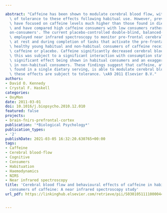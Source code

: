 ---
abstract: "Caffeine has been shown to modulate cerebral blood flow, with little evidence\
  \ of tolerance to these effects following habitual use. However, previous studies\
  \ have focused on caffeine levels much higher than those found in dietary servings\
  \ and have compared high caffeine consumers with low consumers rather than \u0149\
  on-consumers'. The current placebo-controlled double-blind, balanced-crossover study\
  \ employed near infrared spectroscopy to monitor pre-frontal cerebral-haemodynamics\
  \ at rest and during completion of tasks that activate the pre-frontal cortex. Twenty\
  \ healthy young habitual and non-habitual consumers of caffeine received 75. mg\
  \ caffeine or placebo. Caffeine significantly decreased cerebral blood flow but\
  \ this was subject to a significant interaction with consumption status, with no\
  \ significant effect being shown in habitual consumers and an exaggerated effect\
  \ in non-habitual consumers. These findings suggest that caffeine, at levels typically\
  \ found in a single dietary serving, is able to modulate cerebral blood flow but\
  \ these effects are subject to tolerance. \xA9 2011 Elsevier B.V."
authors:
- David O. Kennedy
- Crystal F. Haskell
categories:
- OxyMon
date: 2011-03-01
doi: 10.1016/j.biopsycho.2010.12.010
featured: false
projects:
- brain-fnirs-prefrontal-cortex
publication: '*Biological Psychology*'
publication_types:
- '2'
publishDate: 2021-03-05 16:32:20.630765+00:00
tags:
- Caffeine
- Cerebral blood-flow
- Cognitive
- Consumers
- Habituation
- Haemodynamics
- NIRS
- Near infrared spectroscopy
title: 'Cerebral blood flow and behavioural effects of caffeine in habitual and non-habitual
  consumers of caffeine: A near infrared spectroscopy study'
url_pdf: https://linkinghub.elsevier.com/retrieve/pii/S0301051111000044

---
